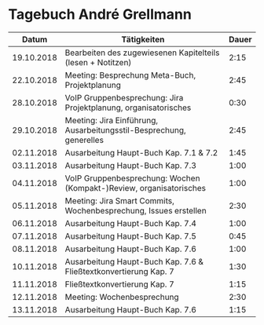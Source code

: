 # Tagebuch André Grellmann

Datum      | Tätigkeiten                                                         | Dauer
---------- | ------------------------------------------------------------------- | -------------------
19.10.2018 | Bearbeiten des zugewiesenen Kapitelteils (lesen + Notitzen)         | 2:15
22.10.2018 | Meeting: Besprechung Meta-Buch, Projektplanung                      | 2:45
28.10.2018 | VoIP Gruppenbesprechung: Jira Projektplanung, organisatorisches     | 0:30
29.10.2018 | Meeting: Jira Einführung, Ausarbeitungsstil-Besprechung, generelles | 2:45
02.11.2018 | Ausarbeitung Haupt-Buch Kap. 7.1 & 7.2                              | 1:45
03.11.2018 | Ausarbeitung Haupt-Buch Kap. 7.3                                    | 1:00
04.11.2018 | VoIP Gruppenbesprechung: Wochen (Kompakt-)Review, organisatorisches | 1:00
05.11.2018 | Meeting: Jira Smart Commits, Wochenbesprechung, Issues erstellen    | 2:30
06.11.2018 | Ausarbeitung Haupt-Buch Kap. 7.4                                    | 1:00
07.11.2018 | Ausarbeitung Haupt-Buch Kap. 7.5                                    | 0:45
08.11.2018 | Ausarbeitung Haupt-Buch Kap. 7.6                                    | 1:00
10.11.2018 | Ausarbeitung Haupt-Buch Kap. 7.6 & Fließtextkonvertierung Kap. 7    | 1:30
11.11.2018 | Fließtextkonvertierung Kap. 7                                       | 1:15
12.11.2018 | Meeting: Wochenbesprechung                                          | 2:30
13.11.2018 | Ausarbeitung Haupt-Buch Kap. 7.6                                    | 1:15

<script src="Tagebücher/timeCalculation.js">
</script>
